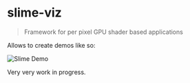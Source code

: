 # slime-viz
> Framework for per pixel GPU shader based applications

Allows to create demos like so:

![Slime Demo](./slime.gif)

Very very work in progress.
